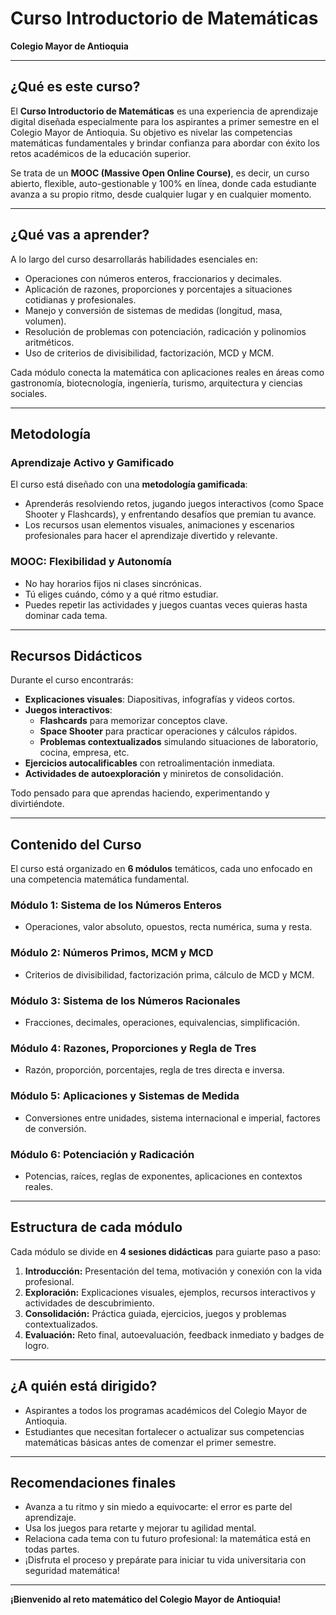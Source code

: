 # Curso Introductorio de Matemáticas  
**Colegio Mayor de Antioquia**

---

## ¿Qué es este curso?

El **Curso Introductorio de Matemáticas** es una experiencia de aprendizaje digital diseñada especialmente para los aspirantes a primer semestre en el Colegio Mayor de Antioquia. Su objetivo es nivelar las competencias matemáticas fundamentales y brindar confianza para abordar con éxito los retos académicos de la educación superior.

Se trata de un **MOOC (Massive Open Online Course)**, es decir, un curso abierto, flexible, auto-gestionable y 100% en línea, donde cada estudiante avanza a su propio ritmo, desde cualquier lugar y en cualquier momento.

---

## ¿Qué vas a aprender?

A lo largo del curso desarrollarás habilidades esenciales en:

- Operaciones con números enteros, fraccionarios y decimales.
- Aplicación de razones, proporciones y porcentajes a situaciones cotidianas y profesionales.
- Manejo y conversión de sistemas de medidas (longitud, masa, volumen).
- Resolución de problemas con potenciación, radicación y polinomios aritméticos.
- Uso de criterios de divisibilidad, factorización, MCD y MCM.

Cada módulo conecta la matemática con aplicaciones reales en áreas como gastronomía, biotecnología, ingeniería, turismo, arquitectura y ciencias sociales.

---

## Metodología

### **Aprendizaje Activo y Gamificado**

El curso está diseñado con una **metodología gamificada**:  
- Aprenderás resolviendo retos, jugando juegos interactivos (como Space Shooter y Flashcards), y enfrentando desafíos que premian tu avance.
- Los recursos usan elementos visuales, animaciones y escenarios profesionales para hacer el aprendizaje divertido y relevante.

### **MOOC: Flexibilidad y Autonomía**

- No hay horarios fijos ni clases sincrónicas.
- Tú eliges cuándo, cómo y a qué ritmo estudiar.
- Puedes repetir las actividades y juegos cuantas veces quieras hasta dominar cada tema.

---

## Recursos Didácticos

Durante el curso encontrarás:

- **Explicaciones visuales**: Diapositivas, infografías y videos cortos.
- **Juegos interactivos**:  
  - **Flashcards** para memorizar conceptos clave.
  - **Space Shooter** para practicar operaciones y cálculos rápidos.
  - **Problemas contextualizados** simulando situaciones de laboratorio, cocina, empresa, etc.
- **Ejercicios autocalificables** con retroalimentación inmediata.
- **Actividades de autoexploración** y miniretos de consolidación.

Todo pensado para que aprendas haciendo, experimentando y divirtiéndote.

---

## Contenido del Curso

El curso está organizado en **6 módulos** temáticos, cada uno enfocado en una competencia matemática fundamental.

### **Módulo 1: Sistema de los Números Enteros**
- Operaciones, valor absoluto, opuestos, recta numérica, suma y resta.

### **Módulo 2: Números Primos, MCM y MCD**
- Criterios de divisibilidad, factorización prima, cálculo de MCD y MCM.

### **Módulo 3: Sistema de los Números Racionales**
- Fracciones, decimales, operaciones, equivalencias, simplificación.

### **Módulo 4: Razones, Proporciones y Regla de Tres**
- Razón, proporción, porcentajes, regla de tres directa e inversa.

### **Módulo 5: Aplicaciones y Sistemas de Medida**
- Conversiones entre unidades, sistema internacional e imperial, factores de conversión.

### **Módulo 6: Potenciación y Radicación**
- Potencias, raíces, reglas de exponentes, aplicaciones en contextos reales.

---

## Estructura de cada módulo

Cada módulo se divide en **4 sesiones didácticas** para guiarte paso a paso:

1. **Introducción:** Presentación del tema, motivación y conexión con la vida profesional.
2. **Exploración:** Explicaciones visuales, ejemplos, recursos interactivos y actividades de descubrimiento.
3. **Consolidación:** Práctica guiada, ejercicios, juegos y problemas contextualizados.
4. **Evaluación:** Reto final, autoevaluación, feedback inmediato y badges de logro.

---

## ¿A quién está dirigido?

- Aspirantes a todos los programas académicos del Colegio Mayor de Antioquia.
- Estudiantes que necesitan fortalecer o actualizar sus competencias matemáticas básicas antes de comenzar el primer semestre.

---

## Recomendaciones finales

- Avanza a tu ritmo y sin miedo a equivocarte: el error es parte del aprendizaje.
- Usa los juegos para retarte y mejorar tu agilidad mental.
- Relaciona cada tema con tu futuro profesional: la matemática está en todas partes.
- ¡Disfruta el proceso y prepárate para iniciar tu vida universitaria con seguridad matemática!

---

**¡Bienvenido al reto matemático del Colegio Mayor de Antioquia!**

